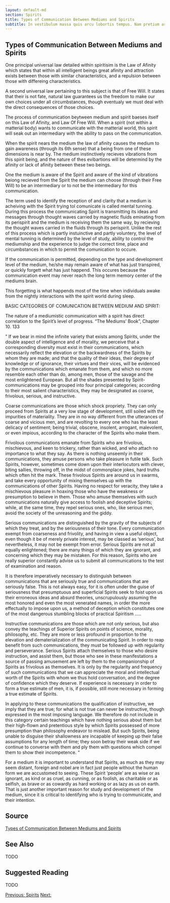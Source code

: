 ```yaml
---
layout: default-md
section: Spirits
title: Types of Communication Between Mediums and Spirits
subtitle: In vestibulum massa quis arcu lobortis tempus. Nam pretium arcu in odio vulputate luctus.
---
```


## Types of Communication Between Mediums and Spirits

One principal universal law detailed within spiritisim is the Law of Afinity which states that within all intelligent beings great afinity and attraction exists between those with similar characteristics, and a repulsion between those with differeing characteristics.

A second universal law pertaining to this subject is that of Free Will. It states that their is not fate, natural law guarantees us the freedom to make our own choices under all circumbstances, though eventualy we must deal with the direct consequences of those choices.

The process of communication beytween medium and spirit baeses itself on this Law of Afinity, and Law Of Free Will. When a spirit (not within a matterial body) wants to communicate with the matterial world, this spirit will seak out an intermediary with the ability to pass on the communication.

When the spirit nears the medium the law of afinity causes the medium to gain awareness (through its 6th sense) that a being from one of these dimensions is near by. The medium instinctively recieves vibrations from this spirit being, and the nature of thes evibartions will be determind by the afinity or lack of afinity between these two beings.

One the medium is aware of the Spirit and aware of the kind of vibrations beiong recieved from the Spirit the medium can choose (through their Free Will) to be an intermediary or to not be the intermediary for this communication.

The term used to identify the reception of and clarity that a medium is acheiving with the Spirit trying tol comunicate is called mental tunning. During this process the communicating Spirit is transmitting its ideas and messages through thought waves carried by magnetic fluids eminating from its perispirit and the medium is receiving them the same way, by recieving the thought waves carried in the fluids through its perispirit. Unlike the rest of this process which is partly instuinctive and partly voluntery, the level of mental tunning is determined by the level of study, ability to control the mediumship and the experience to judge the correct time, place and circumbstances in which to permit the comunication to occure.

If the communication is permitted, depending on the type and development level of the medium, he/she may remain aware of what has just transpired, or quickly forgett what has just happend. This occures because the communication event may never reach the long term memory center of the mediums brain.

This forgetting is what happends most of the time when individuals awake from the nightly interactions with the spirit world during sleep.

BASIC CATEGORIES OF COMUNICATION BETWEEN MEDIUM AND SPIRIT:

The nature of a mediumistic communication with a spirit has direct correlation to the Spirit’s level of progress. “The Mediums’ Book”, Chapter 10. 133

” If we bear in mind the infinite variety that exists among Spirits, under the double aspect of intelligence and of morality, we perceive that a corresponding diversity must exist in their communications, which necessarily reflect the elevation or the backwardness of the Spirits by whom they are made; and that the quality of their ideas, their degree of knowledge or of ignorance, their virtues and their vices, will be evidenced by the communications which emanate from them, and which no more resemble each other than do, among men, those of the savage and the most enlightened European. But all the shades presented by Spirit-communications may be grouped into four principal categories; according to their most salient characteristics, they may be designated as coarse, frivolous, serious, and instructive.

Coarse communications are those which shock propriety. They can only proceed from Spirits at a very low stage of development, still soiled with the impurities of materiality. They are in no way different from the utterances of coarse and vicious men, and are revolting to every one who has the least delicacy of sentiment; being trivial, obscene, insolent, arrogant, malevolent, or even impious, according to the character of the Spirits who make them.

Frivolous communications emanate from Spirits who are frivolous, mischievous, and keen to trickery, rather than wicked, and who attach no importance to what they say. As there is nothing unseemly in their communications, they amuse persons who take pleasure in futile talk. Such Spirits, however, sometimes come down upon their interlocutors with clever, biting sallies, throwing off, in the midst of commonplace jokes, hard truths which often hit the mark. These frivolous Spirits are around us in swarms, and take every opportunity of mixing themselves up with the communications of other Spirits. Having no respect for veracity, they take a mischievous pleasure in hoaxing those who have the weakness or presumption to believe in them. Those who amuse themselves with such communications naturally give access to foolish and deceptive Spirits; while, at the same time, they repel serious ones, who, like serious men, avoid the society of the unreasoning and the giddy.

Serious communications are distinguished by the gravity of the subjects of which they treat, and by the seriousness of their tone. Every communication exempt from coarseness and frivolity, and having in view a useful object, even though it be of merely private interest, may be classed as ‘serious’, but nevertheless, it may not be exempt from error. Serious Spirits are not all equally enlightened; there are many things of which they are ignorant, and concerning which they may be mistaken. For this reason, Spirits who are really superior constantly advise us to submit all communications to the test of examination and reason.

It is therefore imperatively necessary to distinguish between communications that are seriously true and communications that are seriously false. This is not always easy, for it is often under the guise of seriousness that presumptuous and superficial Spirits seek to foist upon us their erroneous ideas and absurd theories, unscrupulously assuming the most honored and even the most venerated names, in order the more effectually to impose upon us, a method of deception which constitutes one of the most dangerous stumbling blocks of practical Spiritism …..

Instructive communications are those which are not only serious, but also convey the teachings of Superior Spirits on points of science, morality, philosophy, etc. They are more or less profound in proportion to the elevation and dematerialization of the communicating Spirit. In order to reap benefit from such communications, they must be followed up with regularity and perseverance. Serious Spirits attach themselves to those who desire instruction, and assist them, but those who see in these manifestations a source of passing amusement are left by them to the companionship of Spirits as frivolous as themselves. It is only by the regularity and frequency of such communications that we can appreciate the moral and intellectual worth of the Spirits with whom we thus hold conversation, and the degree of confidence which they deserve. If experience is necessary in order to form a true estimate of men, it is, if possible, still more necessary in forming a true estimate of Spirits.

In applying to these communications the qualification of instructive, we imply that they are true; for what is not true can never be instructive, though expressed in the most imposing language. We therefore do not include in this category certain teachings which have nothing serious about them but their high-flown and pretentious style by which Spirits possessed of more presumption than philosophy endeavor to mislead. But such Spirits, being unable to disguise their shallowness are incapable of keeping up their false assumptions for any length of time; they soon betray their weak side if we continue to converse with them and ply them with questions which compel them to show their incompetence. “

For a medium it is important to understand that Spirits, as much as they may seem distant, foreign and nobel are in fact just people without the human form we are accustomed to seeing. These Spirit ‘people’ are as wise or as ignorant, as kind or as cruel, as cunning, or as foolish, as charitable or as selfish, as brave or as cowardly as hard working or as lazy as us on earth. That is just another important reason for study and development of the medium, since it is critical to identifying who is trying to communicate, and their intention.



## Source
[Types of Communication Between Mediums and Spirits](http://www.sgny.org/spiritism-guide/mediumship/spirit-communication/)

## See Also
TODO


## Suggested Reading
TODO


<a href="" class="button">Previous: </a>
<a href="./" class="button special">Spirits</a>
<a href="" class="button">Next: </a>
